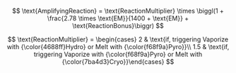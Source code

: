 $$
\text{AmplifyingReaction} = \text{ReactionMultiplier} \times \biggl(1 + \frac{2.78 \times \text{EM}}{1400 + \text{EM}} + \text{ReactionBonus}\biggr)
$$

$$
\text{ReactionMultiplier} = \begin{cases}
  2 & \text{if, triggering Vaporize with {\color{4688ff}Hydro} or Melt with {\color{f68f9a}Pyro}}\\
  1.5 & \text{if, triggering Vaporize with {\color{f68f9a}Pyro} or Melt with {\color{7ba4d3}Cryo}}\end{cases}
$$
